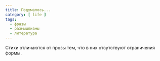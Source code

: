 ```yaml
---
title: Подумалось...
category: [ life ]
tags:
  - фразы
  - размышлизмы
  - литература
---
```

Стихи отличаются от прозы тем, что в них отсутствуют ограничения формы.
